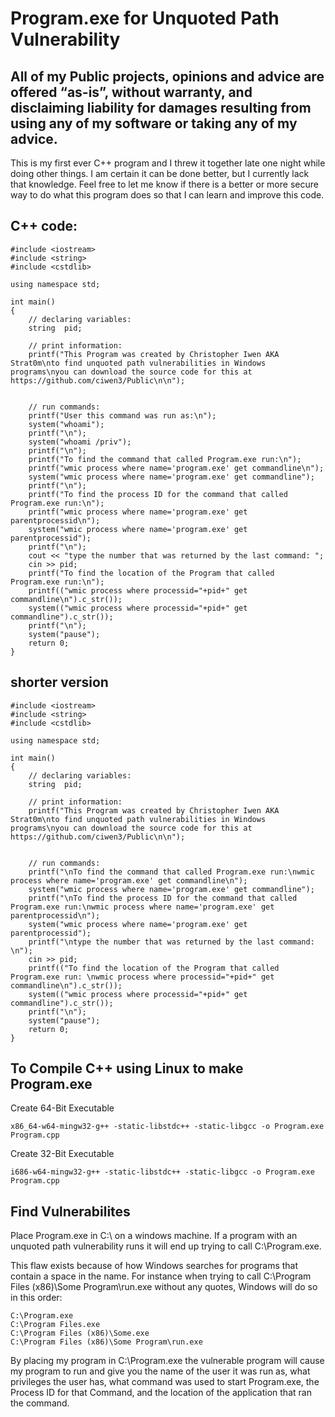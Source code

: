 # Program.exe for Unquoted Path Vulnerability
## **All of my Public projects, opinions and advice are offered “as-is”, without warranty, and disclaiming liability for damages resulting from using any of my software or taking any of my advice.**
This is my first ever C++ program and I threw it together late one night while doing other things. I am certain it can be done better, but I currently lack that knowledge. Feel free to let me know if there is a better or more secure way to do what this program does so that I can learn and improve this code. 

## C++ code:
```
#include <iostream>
#include <string>
#include <cstdlib>

using namespace std;

int main()
{
    // declaring variables:
    string  pid;

    // print information:
    printf("This Program was created by Christopher Iwen AKA Strat0m\nto find unquoted path vulnerabilities in Windows programs\nyou can download the source code for this at https://github.com/ciwen3/Public\n\n");


    // run commands:
    printf("User this command was run as:\n");
    system("whoami");
    printf("\n");
    system("whoami /priv");
    printf("\n");
    printf("To find the command that called Program.exe run:\n");
    printf("wmic process where name='program.exe' get commandline\n");
    system("wmic process where name='program.exe' get commandline");
    printf("\n");
    printf("To find the process ID for the command that called Program.exe run:\n");
    printf("wmic process where name='program.exe' get parentprocessid\n");
    system("wmic process where name='program.exe' get parentprocessid");
    printf("\n");
    cout << "type the number that was returned by the last command: ";
    cin >> pid;
    printf("To find the location of the Program that called Program.exe run:\n");
    printf(("wmic process where processid="+pid+" get commandline\n").c_str());
    system(("wmic process where processid="+pid+" get commandline").c_str());
    printf("\n");
    system("pause");
    return 0;
}
```

## shorter version
```
#include <iostream>
#include <string>
#include <cstdlib>

using namespace std;

int main()
{
    // declaring variables:
    string  pid;

    // print information:
    printf("This Program was created by Christopher Iwen AKA Strat0m\nto find unquoted path vulnerabilities in Windows programs\nyou can download the source code for this at https://github.com/ciwen3/Public\n\n");


    // run commands:
    printf("\nTo find the command that called Program.exe run:\nwmic process where name='program.exe' get commandline\n");
    system("wmic process where name='program.exe' get commandline");
    printf("\nTo find the process ID for the command that called Program.exe run:\nwmic process where name='program.exe' get parentprocessid\n");
    system("wmic process where name='program.exe' get parentprocessid");
    printf("\ntype the number that was returned by the last command: \n");
    cin >> pid;
    printf(("To find the location of the Program that called Program.exe run: \nwmic process where processid="+pid+" get commandline\n").c_str());
    system(("wmic process where processid="+pid+" get commandline").c_str());
    printf("\n");
    system("pause");
    return 0;
}
```


## To Compile C++ using Linux to make Program.exe
Create 64-Bit Executable
```
x86_64-w64-mingw32-g++ -static-libstdc++ -static-libgcc -o Program.exe Program.cpp
```
Create 32-Bit Executable
```
i686-w64-mingw32-g++ -static-libstdc++ -static-libgcc -o Program.exe Program.cpp
```

## Find Vulnerabilites
Place Program.exe in C:\ on a windows machine. If a program with an unquoted path vulnerability runs it will end up trying to call C:\Program.exe. 

This flaw exists because of how Windows searches for programs that contain a space in the name. For instance when trying to call C:\Program Files (x86)\Some Program\run.exe without any quotes, Windows will do so in this order:
```
C:\Program.exe
C:\Program Files.exe
C:\Program Files (x86)\Some.exe
C:\Program Files (x86)\Some Program\run.exe 
```
By placing my program in C:\Program.exe the vulnerable program will cause my program to run and give you the name of the user it was run as, what privileges the user has, what command was used to start Program.exe, the Process ID for that Command, and the location of the application that ran the command. 

